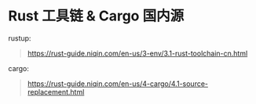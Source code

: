 # Rust 工具链 & Cargo 国内源

rustup:
> https://rust-guide.niqin.com/en-us/3-env/3.1-rust-toolchain-cn.html

cargo:
> https://rust-guide.niqin.com/en-us/4-cargo/4.1-source-replacement.html
